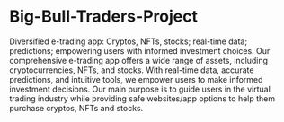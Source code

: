 # Big-Bull-Traders-Project
Diversified e-trading app: Cryptos, NFTs, stocks; real-time data; predictions; empowering users with informed investment choices. 
Our comprehensive e-trading app offers a wide range of assets, including cryptocurrencies, NFTs, and stocks. With real-time data, accurate predictions, and intuitive tools, we empower users to make informed investment decisions. Our main purpose is to guide users in the virtual trading industry while providing safe websites/app options to help them purchase cryptos, NFTs and stocks.
